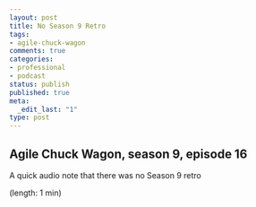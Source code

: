 ```yaml
---
layout: post
title: No Season 9 Retro
tags:
- agile-chuck-wagon
comments: true
categories:
- professional
- podcast
status: publish
published: true
meta:
  _edit_last: "1"
type: post
---
```


## Agile Chuck Wagon, season 9, episode 16

A quick audio note that there was no Season 9 retro

  (length: 1 min)
